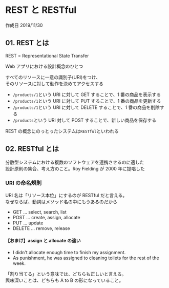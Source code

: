 # REST と RESTful

作成日 2019/11/30

## 01. REST とは

REST = Representational State Transfer

Web アプリにおける設計概念のひとつ

すべてのリソースに一意の識別子(URI)をつけ、\
そのリソースに対して動作を決めてアクセスする

- `/products/1`という URI に対して GET することで、1 番の商品を表示する
- `/products/1`という URI に対して PUT することで、1 番の商品を更新する
- `/products/1`という URI に対して DELETE することで、1 番の商品を削除する
- `/products`という URI 対して POST することで、新しい商品を保存する

REST の概念にのっとったシステムは`RESTful`といわれる

## 02. RESTful とは

分散型システムにおける複数のソフトウェアを連携させるのに適した\
設計原則の集合、考え方のこと。Roy Fielding が 2000 年に提唱した

### URI の命名規則

URI 名は「リソース本位」にするのが RESTful だと言える。\
なぜならば、動詞はメソッド名の中にもうあるのだから

- GET ... select, search, list
- POST ... create, assign, allocate
- PUT ... update
- DELETE ... remove, release

#### 【おまけ】assign と allocate の違い

- I didn't allocate enough time to finish my assignment.
- As punishment, he was assigned to cleaning toilets for the rest of the week.

「割り当てる」という意味では、どちらも正しいと言える。\
興味深いことは、どちらも A to B の形になっていること。
